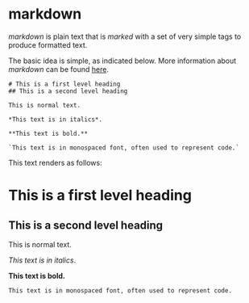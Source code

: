 # markdown

*markdown* is plain text that is *marked* with a set of very simple tags to produce formatted text.

The basic idea is simple, as indicated below. More information about *markdown* can be found [here](https://docs.github.com/en/get-started/writing-on-github/getting-started-with-writing-and-formatting-on-github/basic-writing-and-formatting-syntax).

```
# This is a first level heading
## This is a second level heading

This is normal text.

*This text is in italics*.

**This text is bold.**

`This text is in monospaced font, often used to represent code.`
```

This text renders as follows:

# This is a first level heading
## This is a second level heading

This is normal text.

*This text is in italics*.

**This text is bold.**

`This text is in monospaced font, often used to represent code.`




